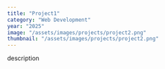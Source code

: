 ```yaml
---
title: "Project1"
category: "Web Development"
year: "2025"
image: "/assets/images/projects/project2.png"
thumbnail: "/assets/images/projects/project2.png"
---
```


description